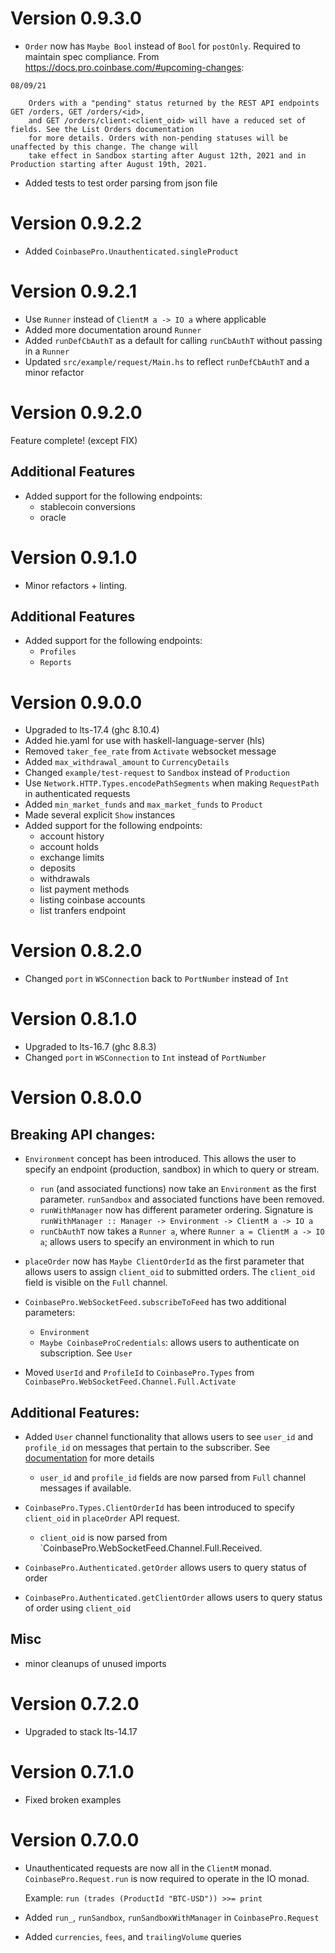 # Version 0.9.3.0

- `Order` now has `Maybe Bool` instead of `Bool` for `postOnly`. Required to maintain spec compliance.
  From https://docs.pro.coinbase.com/#upcoming-changes:

```
08/09/21

    Orders with a "pending" status returned by the REST API endpoints GET /orders, GET /orders/<id>,
	and GET /orders/client:<client_oid> will have a reduced set of fields. See the List Orders documentation
	for more details. Orders with non-pending statuses will be unaffected by this change. The change will
	take effect in Sandbox starting after August 12th, 2021 and in Production starting after August 19th, 2021.
```

- Added tests to test order parsing from json file

# Version 0.9.2.2

- Added `CoinbasePro.Unauthenticated.singleProduct`

# Version 0.9.2.1

- Use `Runner` instead of `ClientM a -> IO a` where applicable
- Added more documentation around `Runner`
- Added `runDefCbAuthT` as a default for calling `runCbAuthT` without passing in a `Runner`
- Updated `src/example/request/Main.hs` to reflect `runDefCbAuthT` and a minor refactor

# Version 0.9.2.0

Feature complete! (except FIX)

## Additional Features

- Added support for the following endpoints:
  - stablecoin conversions
  - oracle

# Version 0.9.1.0

- Minor refactors + linting.

## Additional Features

- Added support for the following endpoints:
  - `Profiles`
  - `Reports`

# Version 0.9.0.0

- Upgraded to lts-17.4 (ghc 8.10.4)
- Added hie.yaml for use with haskell-language-server (hls)
- Removed `taker_fee_rate` from `Activate` websocket message
- Added `max_withdrawal_amount` to `CurrencyDetails`
- Changed `example/test-request` to `Sandbox` instead of `Production`
- Use `Network.HTTP.Types.encodePathSegments` when making `RequestPath` in authenticated requests
- Added `min_market_funds` and `max_market_funds` to `Product`
- Made several explicit `Show` instances
- Added support for the following endpoints:
  - account history
  - account holds
  - exchange limits
  - deposits
  - withdrawals
  - list payment methods
  - listing coinbase accounts
  - list tranfers endpoint

# Version 0.8.2.0

- Changed `port` in `WSConnection` back to `PortNumber` instead of `Int`

# Version 0.8.1.0

- Upgraded to lts-16.7 (ghc 8.8.3)
- Changed `port` in `WSConnection` to `Int` instead of `PortNumber`

# Version 0.8.0.0

## Breaking API changes:

- `Environment` concept has been introduced. This allows the user to specify an endpoint (production, sandbox)
  in which to query or stream.

    - `run` (and associated functions) now take an `Environment` as the first parameter. `runSandbox` and associated
      functions have been removed.
    - `runWithManager` now has different parameter ordering. Signature is `runWithManager :: Manager -> Environment -> ClientM a -> IO a`
    - `runCbAuthT` now takes a `Runner a`, where `Runner a = ClientM a -> IO a`; allows users to specify an environment in which to run

- `placeOrder` now has `Maybe ClientOrderId` as the first parameter that allows users to assign `client_oid` to
  submitted orders. The `client_oid` field is visible on the `Full` channel.

- `CoinbasePro.WebSocketFeed.subscribeToFeed` has two additional parameters:

    - `Environment`
    - `Maybe CoinbaseProCredentials`: allows users to authenticate on subscription. See `User`

- Moved `UserId` and `ProfileId` to `CoinbasePro.Types` from `CoinbasePro.WebSocketFeed.Channel.Full.Activate`

## Additional Features:

- Added `User` channel functionality that allows users to see `user_id` and `profile_id` on messages that pertain to the subscriber.
  See [documentation](https://docs.pro.coinbase.com/#the-user-channel) for more details

    - `user_id` and `profile_id` fields are now parsed from `Full` channel messages if available.

- `CoinbasePro.Types.ClientOrderId` has been introduced to specify `client_oid` in `placeOrder` API request.
  - `client_oid` is now parsed from `CoinbasePro.WebSocketFeed.Channel.Full.Received.

- `CoinbasePro.Authenticated.getOrder` allows users to query status of order

- `CoinbasePro.Authenticated.getClientOrder` allows users to query status of order using `client_oid`


## Misc

- minor cleanups of unused imports

# Version 0.7.2.0
 - Upgraded to stack lts-14.17

# Version 0.7.1.0
 - Fixed broken examples

# Version 0.7.0.0
 - Unauthenticated requests are now all in the `ClientM` monad. `CoinbasePro.Request.run` is now required
   to operate in the IO monad.

   Example: `run (trades (ProductId "BTC-USD")) >>= print`

- Added `run_`, `runSandbox`, `runSandboxWithManager` in `CoinbasePro.Request`
- Added `currencies`, `fees`, and `trailingVolume` queries
